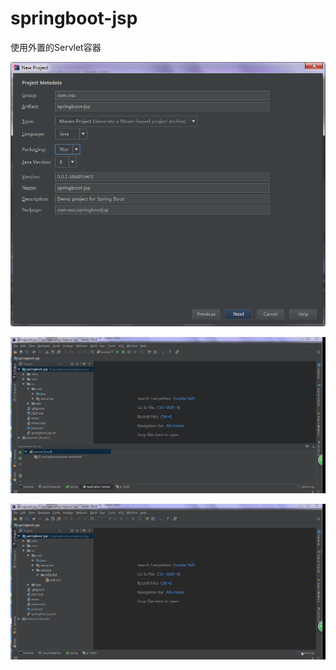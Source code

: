 # springboot-jsp
使用外置的Servlet容器

![创建war工程](https://github.com/lamda2019/springboot-jsp/blob/master/src/main/resources/static/war.png "创建war工程")

![配置project Setting](https://github.com/lamda2019/springboot-jsp/blob/master/src/main/resources/static/project_setting.gif "optional title")

![配置tomcat](https://github.com/lamda2019/springboot-jsp/blob/master/src/main/resources/static/tomcat.gif "optional title")
